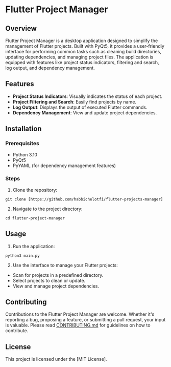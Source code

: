 # Flutter Project Manager

## Overview
Flutter Project Manager is a desktop application designed to simplify the management of Flutter projects. Built with PyQt5, it provides a user-friendly interface for performing common tasks such as cleaning build directories, updating dependencies, and managing project files. The application is equipped with features like project status indicators, filtering and search, log output, and dependency management.

## Features
- **Project Status Indicators**: Visually indicates the status of each project.
- **Project Filtering and Search**: Easily find projects by name.
- **Log Output**: Displays the output of executed Flutter commands.
- **Dependency Management**: View and update project dependencies.

## Installation

### Prerequisites
- Python 3.10
- PyQt5
- PyYAML (for dependency management features)

### Steps
1. Clone the repository:

```
git clone [https://github.com/habbichelotfi/flutter-projects-manager]
```

2. Navigate to the project directory:
```
cd flutter-project-manager
```

## Usage
1. Run the application:

```
python3 main.py
```

2. Use the interface to manage your Flutter projects:
- Scan for projects in a predefined directory.
- Select projects to clean or update.
- View and manage project dependencies.

## Contributing
Contributions to the Flutter Project Manager are welcome. Whether it's reporting a bug, proposing a feature, or submitting a pull request, your input is valuable. Please read [CONTRIBUTING.md](CONTRIBUTING.md) for guidelines on how to contribute.

## License
This project is licensed under the [MIT License].

